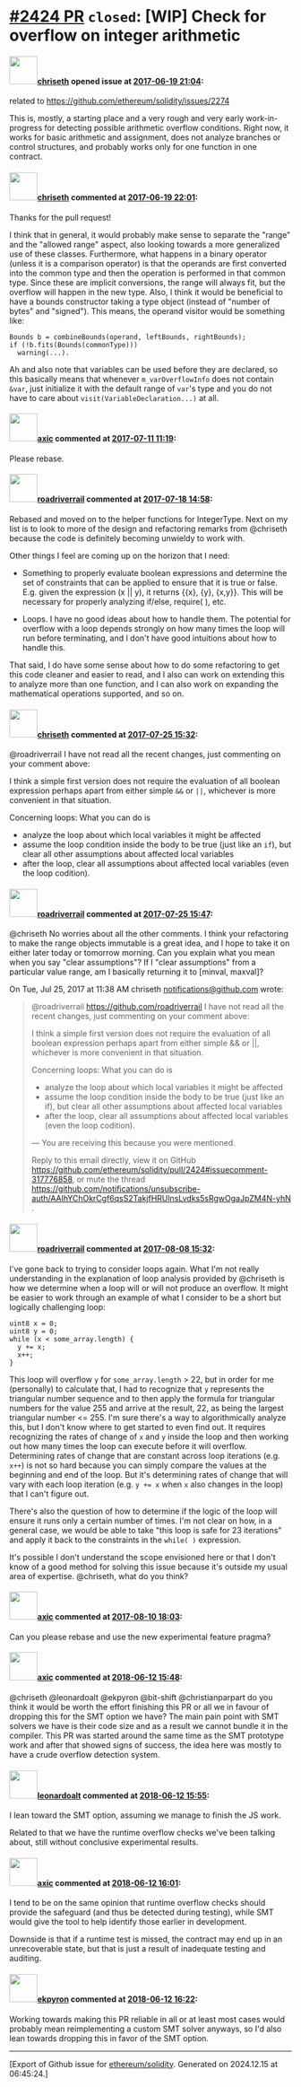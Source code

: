 # [\#2424 PR](https://github.com/ethereum/solidity/pull/2424) `closed`: [WIP] Check for overflow on integer arithmetic

#### <img src="https://avatars.githubusercontent.com/u/9073706?v=4" width="50">[chriseth](https://github.com/chriseth) opened issue at [2017-06-19 21:04](https://github.com/ethereum/solidity/pull/2424):

related to https://github.com/ethereum/solidity/issues/2274

This is, mostly, a starting place and a very rough and very early
work-in-progress for detecting possible arithmetic overflow conditions.
Right now, it works for basic arithmetic and assignment, does not
analyze branches or control structures, and probably works only for
one function in one contract.

#### <img src="https://avatars.githubusercontent.com/u/9073706?v=4" width="50">[chriseth](https://github.com/chriseth) commented at [2017-06-19 22:01](https://github.com/ethereum/solidity/pull/2424#issuecomment-309586273):

Thanks for the pull request!

I think that in general, it would probably make sense to separate the "range" and the "allowed range" aspect, also looking towards a more generalized use of these classes. Furthermore, what happens in a binary operator (unless it is a comparison operator) is that the operands are first converted into the common type and then the operation is performed in that common type. Since these are implicit conversions, the range will always fit, but the overflow will happen in the new type. Also, I think it would be beneficial to have a bounds constructor taking a type object (instead of "number of bytes" and "signed"). This means, the operand visitor would be something like:

```
Bounds b = combineBounds(operand, leftBounds, rightBounds);
if (!b.fits(Bounds(commonType)))
  warning(...).
```

Ah and also note that variables can be used before they are declared, so this basically means that whenever `m_varOverflowInfo` does not contain `&var`, just initialize it with the default range of `var`'s type and you do not have to care about `visit(VariableDeclaration...)` at all.

#### <img src="https://avatars.githubusercontent.com/u/20340?v=4" width="50">[axic](https://github.com/axic) commented at [2017-07-11 11:19](https://github.com/ethereum/solidity/pull/2424#issuecomment-314413240):

Please rebase.

#### <img src="https://avatars.githubusercontent.com/u/614752?u=1565826f2b2d74054639e6500236b073aa10f81a&v=4" width="50">[roadriverrail](https://github.com/roadriverrail) commented at [2017-07-18 14:58](https://github.com/ethereum/solidity/pull/2424#issuecomment-316091373):

Rebased and moved on to the helper functions for IntegerType.  Next on my list is to look to more of the design and refactoring remarks from @chriseth because the code is definitely becoming unwieldy to work with.

Other things I feel are coming up on the horizon that I need:

- Something to properly evaluate boolean expressions and determine the set of constraints that can be applied to ensure that it is true or false.  E.g. given the expression (x || y), it returns {{x}, {y}, {x,y}}.  This will be necessary for properly analyzing if/else, require( ), etc.

- Loops.  I have no good ideas about how to handle them.  The potential for overflow with a loop depends strongly on how many times the loop will run before terminating, and I don't have good intuitions about how to handle this.

That said, I do have some sense about how to do some refactoring to get this code cleaner and easier to read, and I also can work on extending this to analyze more than one function, and I can also work on expanding the mathematical operations supported, and so on.

#### <img src="https://avatars.githubusercontent.com/u/9073706?v=4" width="50">[chriseth](https://github.com/chriseth) commented at [2017-07-25 15:32](https://github.com/ethereum/solidity/pull/2424#issuecomment-317776858):

@roadriverrail I have not read all the recent changes, just commenting on your comment above:

I think a simple first version does not require the evaluation of all boolean expression perhaps apart from either simple `&&` or `||`, whichever is more convenient in that situation.

Concerning loops: What you can do is

 - analyze the loop about which local variables it might be affected
 - assume the loop condition inside the body to be true (just like an `if`), but clear all other assumptions about affected local variables
 - after the loop, clear all assumptions about affected local variables (even the loop codition).

#### <img src="https://avatars.githubusercontent.com/u/614752?u=1565826f2b2d74054639e6500236b073aa10f81a&v=4" width="50">[roadriverrail](https://github.com/roadriverrail) commented at [2017-07-25 15:47](https://github.com/ethereum/solidity/pull/2424#issuecomment-317781308):

@chriseth No worries about all the other comments.  I think your
refactoring to make the range objects immutable is a great idea, and I hope
to take it on either later today or tomorrow morning.  Can you explain what
you mean when you say "clear assumptions"?  If I "clear assumptions" from a
particular value range, am I basically returning it to [minval, maxval]?

On Tue, Jul 25, 2017 at 11:38 AM chriseth <notifications@github.com> wrote:

> @roadriverrail <https://github.com/roadriverrail> I have not read all the
> recent changes, just commenting on your comment above:
>
> I think a simple first version does not require the evaluation of all
> boolean expression perhaps apart from either simple && or ||, whichever
> is more convenient in that situation.
>
> Concerning loops: What you can do is
>
>    - analyze the loop about which local variables it might be affected
>    - assume the loop condition inside the body to be true (just like an if),
>    but clear all other assumptions about affected local variables
>    - after the loop, clear all assumptions about affected local variables
>    (even the loop codition).
>
> —
> You are receiving this because you were mentioned.
>
>
> Reply to this email directly, view it on GitHub
> <https://github.com/ethereum/solidity/pull/2424#issuecomment-317776858>,
> or mute the thread
> <https://github.com/notifications/unsubscribe-auth/AAlhYChOkrCgf6qsS2TakjfHRUlnsLvdks5sRgwOgaJpZM4N-yhN>
> .
>

#### <img src="https://avatars.githubusercontent.com/u/614752?u=1565826f2b2d74054639e6500236b073aa10f81a&v=4" width="50">[roadriverrail](https://github.com/roadriverrail) commented at [2017-08-08 15:32](https://github.com/ethereum/solidity/pull/2424#issuecomment-320993187):

I've gone back to trying to consider loops again.  What I'm not really understanding in the explanation of loop analysis provided by @chriseth is how we determine when a loop will or will not produce an overflow.  It might be easier to work through an example of what I consider to be a short but logically challenging loop:

```
uint8 x = 0;
uint8 y = 0;
while (x < some_array.length) {
  y += x;
  x++;
}
```

This loop will overflow `y` for `some_array.length` > 22, but in order for me (personally) to calculate that, I had to recognize that `y` represents the triangular number sequence and to then apply the formula for triangular numbers for the value 255 and arrive at the result, 22, as being the largest triangular number <= 255.  I'm sure there's a way to algorithmically analyze this, but I don't know where to get started to even find out.  It requires recognizing the rates of change of `x` and `y` inside the loop and then working out how many times the loop can execute before it will overflow.  Determining rates of change that are constant across loop iterations (e.g. `x++`) is not so hard because you can simply compare the values at the beginning and end of the loop.  But it's determining rates of change that will vary with each loop iteration (e.g. `y += x` when `x` also changes in the loop) that I can't figure out.

There's also the question of how to determine if the logic of the loop will ensure it runs only a certain number of times.  I'm not clear on how, in a general case, we would be able to take "this loop is safe for 23 iterations" and apply it back to the constraints in the `while( )` expression.

It's possible I don't understand the scope envisioned here or that I don't know of a good method for solving this issue because it's outside my usual area of expertise.  @chriseth, what do you think?

#### <img src="https://avatars.githubusercontent.com/u/20340?v=4" width="50">[axic](https://github.com/axic) commented at [2017-08-10 18:03](https://github.com/ethereum/solidity/pull/2424#issuecomment-321628765):

Can you please rebase and use the new experimental feature pragma?

#### <img src="https://avatars.githubusercontent.com/u/20340?v=4" width="50">[axic](https://github.com/axic) commented at [2018-06-12 15:48](https://github.com/ethereum/solidity/pull/2424#issuecomment-396639180):

@chriseth @leonardoalt @ekpyron @bit-shift @christianparpart do you think it would be worth the effort finishing this PR or all we in favour of dropping this for the SMT option we have? The main pain point with SMT solvers we have is their code size and as a result we cannot bundle it in the compiler. This PR was started around the same time as the SMT prototype work and after that showed signs of success, the idea here was mostly to have a crude overflow detection system.

#### <img src="https://avatars.githubusercontent.com/u/504195?u=ce2facd14af9fd474ebff49f0d44891f56f7500f&v=4" width="50">[leonardoalt](https://github.com/leonardoalt) commented at [2018-06-12 15:55](https://github.com/ethereum/solidity/pull/2424#issuecomment-396641669):

I lean toward the SMT option, assuming we manage to finish the JS work.

Related to that we have the runtime overflow checks we've been talking about, still without conclusive experimental results.

#### <img src="https://avatars.githubusercontent.com/u/20340?v=4" width="50">[axic](https://github.com/axic) commented at [2018-06-12 16:01](https://github.com/ethereum/solidity/pull/2424#issuecomment-396643854):

I tend to be on the same opinion that runtime overflow checks should provide the safeguard (and thus be detected during testing), while SMT would give the tool to help identify those earlier in development.

Downside is that if a runtime test is missed, the contract may end up in an unrecoverable state, but that is just a result of inadequate testing and auditing.

#### <img src="https://avatars.githubusercontent.com/u/1347491?v=4" width="50">[ekpyron](https://github.com/ekpyron) commented at [2018-06-12 16:22](https://github.com/ethereum/solidity/pull/2424#issuecomment-396650143):

Working towards making this PR reliable in all or at least most cases would probably mean reimplementing a custom SMT solver anyways, so I'd also lean towards dropping this in favor of the SMT option.


-------------------------------------------------------------------------------



[Export of Github issue for [ethereum/solidity](https://github.com/ethereum/solidity). Generated on 2024.12.15 at 06:45:24.]
